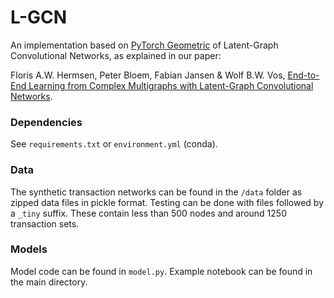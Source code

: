 # L-GCN
An implementation based on [PyTorch Geometric](https://github.com/rusty1s/pytorch_geometric) of Latent-Graph Convolutional Networks, as explained in our paper:

Floris A.W. Hermsen, Peter Bloem, Fabian Jansen & Wolf B.W. Vos, [End-to-End Learning from Complex Multigraphs with Latent-Graph Convolutional Networks](https://arxiv.org/abs/1908.05365).


### Dependencies
See `requirements.txt` or `environment.yml` (conda).

### Data
The synthetic transaction networks can be found in the `/data` folder as zipped data files in pickle format. Testing can be done with files followed by a `_tiny` suffix. These contain less than 500 nodes and around 1250 transaction sets.

### Models
Model code can be found in `model.py`.
Example notebook can be found in the main directory.
